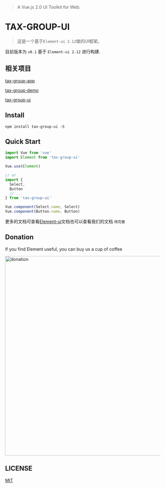 
> A Vue.js 2.0 UI Toolkit for Web.

# TAX-GROUP-UI

> 这是一个基于`Element-ui 2.12`做的UI框架。


目前版本为 `v0.1` 基于 `Element-ui 2.12` 进行构建.

## 相关项目

[tax-group-app](https://github.com/fx-mobile/tax-group-app)

[tax-group-demo](https://github.com/fx-mobile/tax-group-demo)

[tax-group-ui](https://github.com/fx-mobile/tax-group-ui)

## Install
```shell
npm install tax-group-ui -S
```

## Quick Start
``` javascript
import Vue from 'vue'
import Element from 'tax-group-ui'

Vue.use(Element)

// or
import {
  Select,
  Button
  // ...
} from 'tax-group-ui'

Vue.component(Select.name, Select)
Vue.component(Button.name, Button)
```

更多的文档可查看[Element-ui](http://element.eleme.io/#/en-US/component/quickstart)文档也可以查看我们的文档 `待完善`

## Donation
If you find Element useful, you can buy us a cup of coffee

<img width="650" src="https://user-images.githubusercontent.com/14025786/44833997-5d7c4d80-ac62-11e8-8445-1dffec0eb13c.png" alt="donation">


## LICENSE
[MIT](LICENSE)
